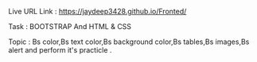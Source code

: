 Live URL Link : https://jaydeep3428.github.io/Fronted/

Task : BOOTSTRAP And HTML & CSS

Topic : Bs color,Bs text color,Bs background color,Bs tables,Bs images,Bs alert and perform it's practicle .